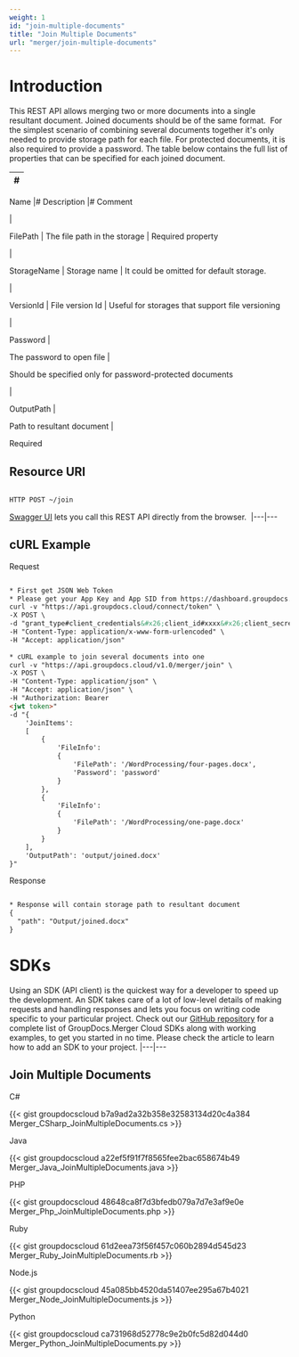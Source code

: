 ```yaml
---
weight: 1
id: "join-multiple-documents"
title: "Join Multiple Documents"
url: "merger/join-multiple-documents"
---
```







# Introduction #

This REST API allows merging two or more documents into a single resultant document. Joined documents should be of the same format. 
For the simplest scenario of combining several documents together it's only needed to provide storage path for each file. For protected documents, it is also required to provide a password.
The table below contains the full list of properties that can be specified for each joined document.

|#
|---
Name
|#
Description
|#
Comment

|

FilePath
|
The file path in the storage
|
Required property

|

StorageName
|
Storage name
|
It could be omitted for default storage.

|

VersionId
|
File version Id
|
Useful for storages that support file versioning

|


Password
|

The password to open file
|

Should be specified only for password-protected documents

|


OutputPath
|

Path to resultant document
|

Required



## Resource URI ##

```html 

HTTP POST ~/join

 ```

[Swagger UI](https://apireference.groupdocs.cloud/merger/#/Document/Join) lets you call this REST API directly from the browser.  
|---|---

## cURL Example ##



 Request
```html 

* First get JSON Web Token
* Please get your App Key and App SID from https://dashboard.groupdocs.cloud/#/apps. Kindly place App Key in "client_secret" and App SID in "client_id" argument.
curl -v "https://api.groupdocs.cloud/connect/token" \
-X POST \
-d "grant_type#client_credentials&#x26;client_id#xxxx&#x26;client_secret#xxxx" \
-H "Content-Type: application/x-www-form-urlencoded" \
-H "Accept: application/json"
 
* cURL example to join several documents into one
curl -v "https://api.groupdocs.cloud/v1.0/merger/join" \
-X POST \
-H "Content-Type: application/json" \
-H "Accept: application/json" \
-H "Authorization: Bearer 
<jwt token>"
-d "{ 
    'JoinItems': 
    [ 
        { 
            'FileInfo': 
            { 
                'FilePath': '/WordProcessing/four-pages.docx', 
                'Password': 'password' 
            }
        },
        {   
            'FileInfo': 
            { 
                'FilePath': '/WordProcessing/one-page.docx'
            }
        } 
    ], 
    'OutputPath': 'output/joined.docx'
}"

 ```


 Response
```html 

* Response will contain storage path to resultant document
{
  "path": "Output/joined.docx"
}

 ```






# SDKs #

Using an SDK (API client) is the quickest way for a developer to speed up the development. An SDK takes care of a lot of low-level details of making requests and handling responses and lets you focus on writing code specific to your particular project. Check out our [GitHub repository](https://github.com/groupdocs-merger-cloud) for a complete list of GroupDocs.Merger Cloud SDKs along with working examples, to get you started in no time. Please check the article to learn how to add an SDK to your project.
|---|---

## Join Multiple Documents ##



 C#

{{< gist groupdocscloud b7a9ad2a32b358e32583134d20c4a384 Merger_CSharp_JoinMultipleDocuments.cs >}}




 Java

{{< gist groupdocscloud a22ef5f91f7f8565fee2bac658674b49 Merger_Java_JoinMultipleDocuments.java >}}





 PHP

{{< gist groupdocscloud 48648ca8f7d3bfedb079a7d7e3af9e0e Merger_Php_JoinMultipleDocuments.php >}}




 Ruby

{{< gist groupdocscloud 61d2eea73f56f457c060b2894d545d23 Merger_Ruby_JoinMultipleDocuments.rb >}}




 Node.js

{{< gist groupdocscloud 45a085bb4520da51407ee295a67b4021 Merger_Node_JoinMultipleDocuments.js >}}




 Python

{{< gist groupdocscloud ca731968d52778c9e2b0fc5d82d044d0 Merger_Python_JoinMultipleDocuments.py >}}




